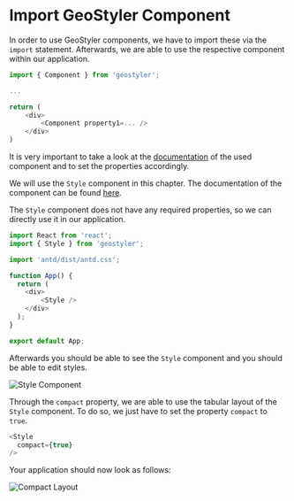 
# Import GeoStyler Component

In order to use GeoStyler components, we have to import these via the `import` statement.
Afterwards, we are able to use the respective component within our application.

```js
import { Component } from 'geostyler';

...

return (
    <div>
        <Component property1=... />
    </div>
)
```

It is very important to take a look at the [documentation](https://geostyler.github.io/geostyler/latest/index.html) of the used component and
to set the properties accordingly.

We will use the `Style` component in this chapter. The documentation of the component can be
found [here](https://geostyler.github.io/geostyler/latest/index.html#/Components/Style/Style).

The `Style` component does not have any required properties, so we can directly use it in our application.

```js
import React from 'react';
import { Style } from 'geostyler';

import 'antd/dist/antd.css';

function App() {
  return (
    <div>
        <Style />
    </div>
  );
}

export default App;
```

Afterwards you should be able to see the `Style` component and you should be able to edit styles.

![Style Component](/img/workshop/basic.png)

Through the `compact` property, we are able to use the tabular layout of the `Style` component. To do so, we just have to
set the property `compact` to `true`.

```js
<Style
  compact={true}
/>
```

Your application should now look as follows:

![Compact Layout](/img/workshop/compact.png)
